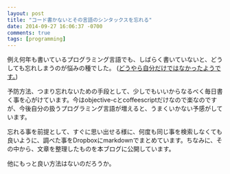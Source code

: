 ```yaml
---
layout: post
title: "コード書かないとその言語のシンタックスを忘れる"
date: 2014-09-27 16:06:37 -0700
comments: true
tags: [programming]
---
```


例え何年も書いているプログラミング言語でも、しばらく書いていないと、どうしても忘れしまうのが悩みの種でした。
([どうやら自分だけではなかったようです。](http://programmers.stackexchange.com/questions/67750/can-one-forget-programming-if-it-is-not-practiced-for-some-time))

<!--more-->

予防方法、つまり忘れないための手段として、少しでもいいからなるべく毎日書く事を心がけています。今はobjective-cとcoffeescriptだけなので楽なのですが、今後自分の扱うプログラミング言語が増えると、うまくいかない予感がしています。

忘れる事を前提として、すぐに思い出せる様に、何度も同じ事を検索しなくても良いように、調べた事をDropboxにmarkdownでまとめています。ちなみに、その中から、文章を整理したものを本ブログに公開しています。

他にもっと良い方法はないのだろうか。
